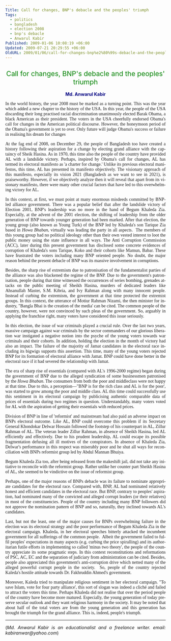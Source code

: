 ```yaml
---
Title: Call for changes, BNP's debacle and the peoples' triumph
Tags:
  - politics
  - bangladesh
  - election 2008
  - bnp's debacle
  - Anwarul Kabir
Published: 2009-01-06 10:08:19 +06:00
Updated: 2009-07-21 20:29:55 +06:00
OldURL: 2009/01/06/call-for-changes-bnp%e2%80%99s-debacle-and-the-peoples%e2%80%99-triumph/
---
```



<h2 align="center" style="text-align: center"><font color="#008000"><strong><span style="font-weight: 400; font-size: 16pt" lang="EN-GB">Call for changes, BNP's debacle and the peoples' triumph</span></strong></font></h2>
<p align="right" style="text-align: center" class="MsoNormal"><strong><font color="#000080"><span lang="EN-GB">Md. Anwarul Kabir</span></font></strong></p>
<p align="right" style="text-align: right" class="MsoNormal"><span lang="EN-GB"></span></p>
<p style="text-align: justify" class="MsoNormal"><font face="Verdana"><span lang="EN-GB">In the world history, the year 2008 must be marked as a turning point. This was the year which added a new chapter to the history of the USA. In this year, the people of the USA discarding their long practised racial discrimination unanimously elected Barak Obama, a black American as their president. The voters in the USA cheerfully endorsed Obama's call for changes in the American political discourse. However, the honeymoon period of the Obama's government is yet to over. Only future will judge Obama's success or failure in realising his dream for changes</span></font></p>
<p style="text-align: justify" class="MsoNormal"><font face="Verdana"><span lang="EN-GB"></span></font></p>
<p style="text-align: justify" class="MsoNormal"><font face="Verdana"><span lang="EN-GB">At the fag end of 2008, on December 29, the people of Bangladesh too have created a history following their aspiration for a change by electing grand alliance with the captaincy of Sheik Hasina. As in 1970, this time also the people of the country have provided AL with a landslide victory. Perhaps, inspired by Obama's call for changes, AL has termed its electoral manifesto as 'a charter for change.' Unlike its previous electoral manifestos, this time, AL has presented its manifesto objectively. The visionary approach of this manifesto, especially its vision 2021 (</span><span lang="EN">Bangladesh as we want to see in 2021), is praiseworthy. However, if we objectively analyze then it will reveal that apart from its visionary manifesto, there were many other crucial factors that have led to this overwhelming victory for AL.   </span></font></p>
<p style="text-align: justify" class="MsoNormal"><font face="Verdana"><span lang="EN"></span></font></p>
<p style="text-align: justify" class="MsoNormal"><font face="Verdana"><span lang="EN">In this context, at first, we must point at many enormous misdeeds committed by BNP-led alliance government. </span><span lang="EN-GB">There was a popular belief that after the landslide victory of Election 2001, BNP's leadership was no more in the hand of Begum Khaleda Zia. Especially, at the advent of the 2001 election, the shifting of leadership from the older generation of BNP towards younger generation had been marked. After that election, the young group (also known as Young Turk) of the BNP led by Khaleda's son Tarique Zia based in <em>Howa Bhaban</em>, virtually was leading the party in all aspects.  The members of this young group had no political ideology other than their own vested interest to loot the public money using the state influence in all ways. The Anti Corruption Commission (ACC), later during this present government has disclosed some concrete evidences of corruption of Khaleda's sons Tarique, Koko and their cohorts like Mamun, Babar. These have frustrated the voters including many BNP oriented people. No doubt, the major reason behind the present debacle of BNP was its massive involvement in corruptions. </span></font></p>
<p style="text-align: justify" class="MsoNormal"><font face="Verdana"><span lang="EN-GB"></span></font></p>
<p style="text-align: justify" class="MsoNormal"><font face="Verdana"><span lang="EN-GB">Besides, the sharp rise of extremism due to patronisation of the fundamentalist parties of the alliance was also blackened the regime of the BNP. Due to the government's patronisation, people during that time witnessed the occurrences of series bombing, grenades attacks on the public meeting of Sheikh Hasina, murders of dedicated leaders like Ahsanullah Master, S.M. Kibria, and Ivy Rahman along with many innocent people. Instead of curbing the extremism, the government at that time protected the extremist groups. In this context, the utterance of Motiur Rahman Nizami, the then minister for industry, "Bangla Bhai is the creation of the media' can be cited. The common people of the country, however, were not convinced by such pleas of the government. So, arguably in applying the franchise right, many voters have considered this issue seriously. </span></font></p>
<p style="text-align: justify" class="MsoNormal"><font face="Verdana"><span lang="EN-GB"></span></font></p>
<p style="text-align: justify" class="MsoNormal"><font face="Verdana"><span lang="EN-GB">In this election, the issue of war criminals played a crucial rule. Over the last two years, massive campaign against war criminals by the sector commanders of our glorious liberation war instigated a negative notion into the psyche of the young voters towards war criminals and their cohorts. In addition, holding the election in the month of victory had also an impact. The failure of the majority of Jamat candidates in the electoral race including its bigwigs supports this assertion. This time, many of the young voters rejected BNP for its formation of electoral alliance with Jamat. BNP could have done better in the electoral race if it had severed the relationship with Jamat.</span></font></p>
<p style="text-align: justify" class="MsoNormal"><font face="Verdana"><span lang="EN-GB"></span></font></p>
<p style="text-align: justify" class="MsoNormal"><font face="Verdana"><span lang="EN-GB">The era of sharp rise of essentials (compared with AL's 1996-2000 regime) began during the government of BNP due to the alleged syndication of some businessmen patronised by the <em>Howa Bhaban</em>. The consumers from both the poor and middleclass were not happy at that time. Due to this, a perception—"BNP is for the rich class and AL is for the poor', was started to grow among the poor and middle class. AL this time could successfully use this sentiment in its electoral campaign by publicising authentic comparable data of prices of essentials during two regimes in question. Understandably, many voters voted for AL with the aspiration of getting their essentials with reduced prices. </span></font></p>
<p style="text-align: justify" class="MsoNormal"><font face="Verdana"><span lang="EN-GB"></span></font></p>
<p style="text-align: justify" class="MsoNormal"><font face="Verdana"><span lang="EN-GB">Division of BNP in line of 'reformist' and mainstream had also paid an adverse impact on BNPs electoral outcome. Like AL, BNP could overcome this problem if its Secretary General Khondokar Delwar Hossain followed the footstep of his counterpart in AL, Zillur Rahman of AL. The veteran leader Zillur Rahman, in absence of Sheikh Hasina, led AL efficiently and effectively. Due to his prudent leadership, AL could escape its possible fragmentation defusing all ill motives of the conspirators. In absence of Khaleda Zia, Delwar's performance in this respect was miserably poor and he shut all ways for reconciliation with BNPs reformist group led by Abdul Mannan Bhuiya.</span></font></p>
<p style="text-align: justify" class="MsoNormal"><font face="Verdana"><span lang="EN-GB"></span></font></p>
<p style="text-align: justify" class="MsoNormal"><font face="Verdana"><span lang="EN-GB">Begum Khaleda Zia too, after being released from the makeshift jail, did not take any initiative to reconcile with the reformist group. Rather unlike her counter part Sheikh Hasina of AL, she seemed to be vindictive on the issue of reformist group.</span></font></p>
<p style="text-align: justify" class="MsoNormal"><font face="Verdana"><span lang="EN-GB"></span></font></p>
<p style="text-align: justify" class="MsoNormal"><font face="Verdana"><span lang="EN-GB">Perhaps, one of the major reasons of BNPs debacle was its failure to nominate appropriate candidates for the electoral race. Compared with, BNP, AL had nominated relatively honest and efficient candidates in the electoral race. But BNP, contrary to peoples' aspiration, had nominated many of the convicted and alleged corrupt leaders (or their relatives) in most of the constituencies. People of the country including many BNP followers did not approve the nomination pattern of BNP and so, naturally, they inclined towards AL's candidates.</span></font></p>
<p style="text-align: justify" class="MsoNormal"><font face="Verdana"><span lang="EN-GB"></span></font></p>
<p style="text-align: justify" class="MsoNormal"><font face="Verdana"><span lang="EN-GB">Last, but not the least, one of the major causes for BNPs overwhelming failure in the election was its electoral strategy and the poor performance of Begum Khaleda Zia in the electoral campaign. Khaleda, in her electoral speeches bitterly attacked the incumbent government for all sufferings of the common people.  Albeit the government failed to fulfil peoples' expectations in many aspects (e.g. curbing the price spiralling) and its authoritarian futile efforts in implementing so called 'minus two theory', the people of the country appreciate its some pragmatic steps. In this context reconstitutions and reformations of PSC, AC, EC and the separation of judiciary from administration can be cited. Besides, people also appreciated this government's anti-corruption drive which netted many of the alleged powerful corrupt people in the society.  So, people of the country rejected Kaleda's hostile attitude towards Dr. Fakhruddin Ahmed's government.</span></font></p>
<p style="text-align: justify" class="MsoNormal"><font face="Verdana"><span lang="EN-GB"></span></font></p>
<p style="text-align: justify" class="MsoNormal"><font face="Verdana"><span lang="EN-GB">Moreover, Kaleda tried to manipulate religious sentiment in her electoral campaign. "To save Islam, vote for four party alliance', this sort of slogan was indeed a cliché and failed to attract the voters this time. Perhaps Khaleda did not realise that over the period people of the country have become more matured. Especially, the young generation of today preserve secular outlook and they want religious harmony in the society. It may be noted that about half of the total voters are from the young generation and this generation has brought the triumph for the grand alliance. This is, indeed, people's triumph. </span></font></p>
<p style="text-align: justify" class="MsoNormal"><span lang="EN-GB"></span></p>

<hr />
<p style="text-align: justify" class="MsoNormal"><span lang="EN-GB">(<em>Md. Anwarul Kabir is an educationalist and a freelance writer. email: kabiranwar@yahoo.com</em>)</span></p>
